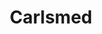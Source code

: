 ---
layout: startup_page
title: "Carlsmed"
id: "carlsmed.com"
permalink: "/carlsmedcarlsmed.com03302025/"
website: "https://www.carlsmed.com/"
funding_round: "Series C"
funding_amount: "$52.5M"
investors: "B Capital, U.S. Venture Partners"
about: "Carlsmed is an AI-enabled personalized surgery Medtech company focused on improving patient outcomes and decreasing the cost of healthcare for spine surgery. Their aprevo® platform provides patient-specific implants for lumbar and cervical fusions, advancing the standard of care. The company's AI-enabled technology platform allows for rapid scaling of production to meet growing demand."
markets: "Medtech, AI, Personalized Surgery, Surgical Devices, Other Healthcare Technology Systems, Artificial Intelligence & Machine Learning, HealthTech, Life Sciences"
hq: "Carlsbad, California, United States"
founded_year: "2018"
linkedin: "https://www.linkedin.com/company/carlsmed"
twitter: "https://twitter.com/carlsmed"
instagram: ""
facebook: ""
crunchbase: "https://www.crunchbase.com/organization/carlsmed"
pitchbook: "https://pitchbook.com/profiles/company/277256-44"

# SEO Optimization
meta_title: "Carlsmed - Series C Funding ($52.5M)"
meta_description: "Carlsmed, Carlsmed is an AI-enabled personalized surgery Medtech company focused on improving patient outcomes and decreasing the cost of healthcare for spine s..."
meta_keywords: "Carlsmed, Medtech, AI, Personalized Surgery, Surgical Devices, Other Healthcare Technology Systems, Artificial Intelligence & Machine Learning, HealthTech, Life Sciences, Series C funding"
canonical_url: "https://pkprojectstartups.github.io/projectstartups.com/carlsmedcarlsmed.com03302025/"
---